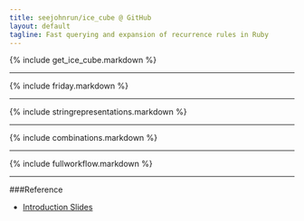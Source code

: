 ```yaml
---
title: seejohnrun/ice_cube @ GitHub
layout: default
tagline: Fast querying and expansion of recurrence rules in Ruby
---
```


{% include get_ice_cube.markdown %}

-----

{% include friday.markdown %}

-----

{% include stringrepresentations.markdown %}

-----

{% include combinations.markdown %}

-----

{% include fullworkflow.markdown %}

-----

###Reference
* [Introduction Slides](http://seejohnrun.github.com/ice_cube/static/ice_cube_ruby_nyc.pdf)

